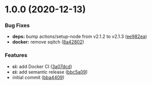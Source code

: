 # 1.0.0 (2020-12-13)


### Bug Fixes

* **deps:** bump actions/setup-node from v2.1.2 to v2.1.3 ([ee982ea](https://github.com/dargmuesli/trapparty/commit/ee982ea4e70c7d4c6b5a1dc43d78e1eb72ebb395))
* **docker:** remove sqitch ([8a42802](https://github.com/dargmuesli/trapparty/commit/8a42802f3aa9efbfe1781c67e98727903c3cbee2))


### Features

* **ci:** add Docker CI ([3a07dcd](https://github.com/dargmuesli/trapparty/commit/3a07dcd8dafd6eebe21df755624b09efa11b46d1))
* **ci:** add semantic release ([bbc5a09](https://github.com/dargmuesli/trapparty/commit/bbc5a09bc916e41e369a93148cd9309b12909aa4))
* initial commit ([bba4409](https://github.com/dargmuesli/trapparty/commit/bba4409712c3fb6031f1da142a20f14b5065e8c7))
